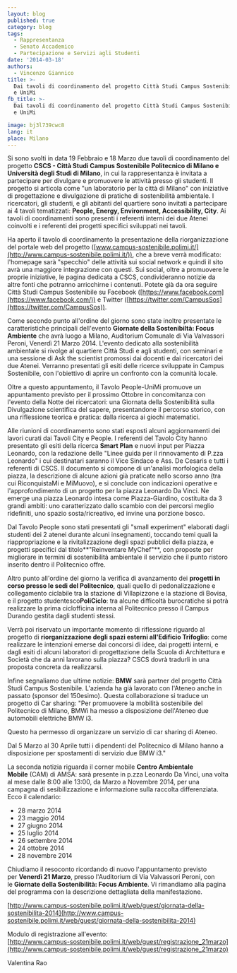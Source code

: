 ```yaml
---
layout: blog
published: true
category: blog
tags:
  - Rappresentanza
  - Senato Accademico
  - Partecipazione e Servizi agli Studenti
date: '2014-03-18'
authors:
  - Vincenzo Giannico
title: >-
  Dai tavoli di coordinamento del progetto Città Studi Campus Sostenibile PoliMi
  e UniMi
fb_title: >-
  Dai tavoli di coordinamento del progetto Città Studi Campus Sostenibile PoliMi
  e UniMi

image: bj3l739cwc8
lang: it
place: Milano
---
```


Si sono svolti in data 19 Febbraio e 18 Marzo due tavoli di coordinamento del progetto **CSCS - Città Studi Campus Sostenibile Politecnico di Milano e Università degli Studi di Milano**, in cui la rappresentanza è invitata a partecipare per divulgare e promuovere le attività presso gli studenti. Il progetto si articola come "un laboratorio per la città di Milano" con iniziative di progettazione e divulgazione di pratiche di sostenibilità ambientale. I ricercatori, gli studenti, e gli abitanti del quartiere sono invitati a partecipare ai 4 tavoli tematizzati: **People, Energy, Environment, Accessibility, City**. Ai tavoli di coordinamenti sono presenti i referenti interni dei due Atenei coinvolti e i referenti dei progetti specifici sviluppati nei tavoli.

Ha aperto il tavolo di coordinamento la presentazione della riorganizzazione del portale web del progetto ([www.campus-sostenibile.polimi.it/](http://www.campus-sostenibile.polimi.it/)), che a breve verrà modificato: l'homepage sarà "specchio" delle attività sui social network e quindi il sito avrà una maggiore integrazione con questi. Sui social, oltre a promuovere le proprie iniziative, le pagina dedicata a CSCS, condivideranno notizie da altre fonti che potranno arricchirne i contenuti. Potete già da ora seguire Città Studi Campus Sostenibile su Facebook ([https://www.facebook.com](https://www.facebook.com/)) e Twitter ([https://twitter.com/CampusSos](https://twitter.com/CampusSos)).

Come secondo punto all'ordine del giorno sono state inoltre presentate le caratteristiche principali dell'evento **Giornate della Sostenibiltà: Focus Ambiente** che avrà luogo a Milano, Auditorium Comunale di Via Valvassori Peroni, Venerdì 21 Marzo 2014. L'evento dedicato alla sostenibilità ambientale si rivolge al quartiere Città Studi e agli studenti, con seminari e una sessione di Ask the scientist promossi dai docenti e dai ricercatori dei due Atenei. Verranno presentati gli esiti delle ricerce sviluppate in Campus Sostenibile, con l'obiettivo di aprire un confronto con la comunità locale.

Oltre a questo appuntamento, il Tavolo People-UniMi promuove un appuntamento previsto per il prossimo Ottobre in concomitanza con l'evento della Notte dei ricercatori: una Giornata della Sostenibilità sulla Divulgazione scientifica del sapere, presentandone il percorso storico, con una riflessione teorica e pratica: dalla ricerca ai giochi matematici.

Alle riunioni di coordinamento sono stati esposti alcuni aggiornamenti dei lavori curati dai Tavoli City e People. I referenti del Tavolo City hanno presentato gli esiti della ricerca **Smart Plan** e nuovi input per Piazza Leonardo, con la redazione delle "Linee guida per il rinnovamento di P.zza Leonardo" i cui destinatari saranno il Vice Sindaco e Ass. De Cesaris e tutti i referenti di CSCS. Il documento si compone di un'analisi morfologica della piazza, la descrizione di alcune azioni già praticate nello scorso anno (tra cui RiconquistaMi e MiMuovo), e si conclude con indicazioni operative e l'approfondimento di un progetto per la piazza Leonardo Da Vinci. Ne emerge una piazza Leonardo intesa come Piazza-Giardino, costituita da 3 grandi ambiti: uno caratterizzato dallo scambio con dei percorsi meglio ridefiniti, uno spazio sosta/ricreativo, ed invine una porzione bosco.

Dal Tavolo People sono stati presentati gli "small experiment" elaborati dagli studenti dei 2 atenei durante alcuni insegnamenti, toccando temi quali la riappropriazione e la rivitalizzazione degli spazi pubblici della piazza, e progetti specifici dal titolo**"Reinventare MyChef"**, con proposte per migliorare in termini di sostenibilità ambientale il servizio che il punto ristoro inserito dentro il Politecnico offre.

Altro punto all'ordine del giorno la verifica di avanzamento dei **progetti in corso presso le sedi del Politecnico**, quali quello di pedonalizzazione e collegamento ciclabile tra la stazione di Villapizzone e la stazione di Bovisa, e il progetto studentesco**PoliCiclo**: tra alcune difficoltà burocratiche si potrà realizzare la prima ciclofficina interna al Politecnico presso il Campus Durando gestita dagli studenti stessi.

Verrà poi riservato un importante momento di riflessione riguardo al progetto di **riorganizzazione degli spazi esterni all'Edificio Trifoglio**: come realizzare le intenzioni emerse dai concorsi di idee, dai progetti interni, e dagli esiti di alcuni laboratori di progettazione della Scuola di Architettura e Società che da anni lavorano sulla piazza? CSCS dovrà tradurli in una proposta concreta da realizzarsi.

Infine segnaliamo due ultime notizie: **BMW** sarà partner del progetto Città Studi Campus Sostenibile. L'azienda ha già lavorato con l'Ateneo anche in passato (sponsor del 150esimo). Questa collaborazione si traduce un progetto di Car sharing: "Per promuovere la mobilità sostenibile del Politecnico di Milano, BMWi ha messo a disposizione dell'Ateneo due automobili elettriche BMW i3.

Questo ha permesso di organizzare un servizio di car sharing di Ateneo.

Dal 5 Marzo al 30 Aprile tutti i dipendenti del Politecnico di Milano hanno a disposizione per spostamenti di servizio due BMW i3."

La seconda notizia riguarda il corner mobile **Centro Ambientale Mobile** (CAM) di AMSA: sarà presente in p.zza Leonardo Da Vinci, una volta al mese dalle 8:00 alle 13:00, da Marzo a Novembre 2014, per una campagna di sesibilizzazione e informazione sulla raccolta differenziata. Ecco il calendario:

*   28 marzo 2014
*   23 maggio 2014
*   27 giugno 2014
*   25 luglio 2014
*   26 settembre 2014
*   24 ottobre 2014
*   28 novembre 2014

Chiudiamo il resoconto ricordando di nuovo l'appuntamento previsto per **Venerdì 21 Marzo**, presso l'Auditorium di Via Valvassori Peroni, con le **Giornate della Sostenibilità: Focus Ambiente**. Vi rimandiamo alla pagina del programma con la descrizione dettagliata della manifestazione.

[http://www.campus-sostenibile.polimi.it/web/guest/giornata-della-sostenibilita-2014](http://www.campus-sostenibile.polimi.it/web/guest/giornata-della-sostenibilita-2014)

Modulo di registrazione all'evento:  
[http://www.campus-sostenibile.polimi.it/web/guest/registrazione_21marzo](http://www.campus-sostenibile.polimi.it/web/guest/registrazione_21marzo)

Valentina Rao
